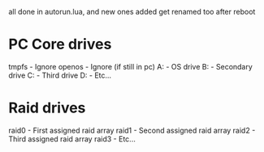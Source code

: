 all done in autorun.lua, and new ones added get renamed too after reboot

# PC Core drives

tmpfs - Ignore
openos - Ignore (if still in pc)
A: - OS drive
B: - Secondary drive
C: - Third drive
D: - Etc...

# Raid drives

raid0 - First assigned raid array
raid1 - Second assigned raid array
raid2 - Third assigned raid array
raid3 - Etc...

